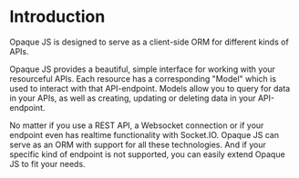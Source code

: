 # Introduction

Opaque JS is designed to serve as a client-side ORM for different kinds of APIs.

Opaque JS provides a beautiful, simple interface for working with your resourceful APIs. Each resource has a corresponding "Model" which is used to interact with that API-endpoint. Models allow you to query for data in your APIs, as well as creating, updating or deleting data in your API-endpoint.

No matter if you use a REST API, a Websocket connection or if your endpoint even has realtime functionality with Socket.IO. Opaque JS can serve as an ORM with support for all these technologies. And if your specific kind of endpoint is not supported, you can easily extend Opaque JS to fit your needs. 